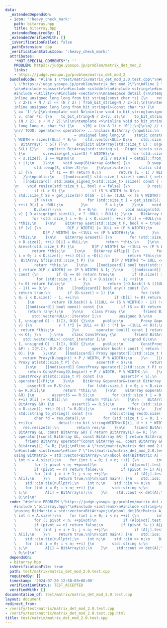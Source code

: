 ```yaml
---
data:
  _extendedDependsOn:
  - icon: ':heavy_check_mark:'
    path: bitarray.hpp
    title: bitarray.hpp
  _extendedRequiredBy: []
  _extendedVerifiedWith: []
  _isVerificationFailed: false
  _pathExtension: cpp
  _verificationStatusIcon: ':heavy_check_mark:'
  attributes:
    '*NOT_SPECIAL_COMMENTS*': ''
    PROBLEM: https://judge.yosupo.jp/problem/matrix_det_mod_2
    links:
    - https://judge.yosupo.jp/problem/matrix_det_mod_2
  bundledCode: "#line 1 \"test/matrix/matrix_det_mod_2.0.test.cpp\"\n#define PROBLEM\
    \ \"https://judge.yosupo.jp/problem/matrix_det_mod_2\"\n\n#line 2 \"bitarray.hpp\"\
    \n\n#include <cassert>\n#include <cstddef>\n#include <string>\n#include <type_traits>\n\
    #include <utility>\n#include <vector>\n\nnamespace detail {\n\ntemplate <int N>\n\
    inline unsigned long long from_bit_string(const char *s) {\n    return from_bit_string<N\
    \ / 2>(s + N / 2) << (N / 2) | from_bit_string<N / 2>(s);\n}\n\ntemplate <>\n\
    inline unsigned long long from_bit_string<1>(const char *s) {\n    return s[0]\
    \ == '1';\n}\n\ntemplate <int N>\ninline void to_bit_string(unsigned long long\
    \ v, char *s) {\n    to_bit_string<N / 2>(v, s);\n    to_bit_string<N / 2>(v >>\
    \ (N / 2), s + N / 2);\n}\n\ntemplate <>\ninline void to_bit_string<1>(unsigned\
    \ long long v, char *s) {\n    s[0] = ((v & 1) + '0');\n}\n\n} // namespace detail\n\
    \n// TODO: operator<< operator>> ...\nclass BitArray {\npublic:\n    using ULL\
    \                          = unsigned long long;\n    static constexpr std::size_t\
    \ WIDTH = sizeof(ULL) * 8;\n    std::vector<ULL> D;\n    std::size_t S;\n\n  \
    \  BitArray() : S() {}\n    explicit BitArray(std::size_t L) : D(get_size(L)),\
    \ S(L) {}\n    explicit BitArray(std::string s) : D(get_size(s.size())), S(s.size())\
    \ {\n        s.resize(get_size(S) * WIDTH);\n        for (std::size_t i = 0; i\
    \ < s.size(); i += WIDTH)\n            D[i / WIDTH] = detail::from_bit_string<WIDTH>(s.data()\
    \ + i);\n    }\n\n    void swap(BitArray &other) {\n        D.swap(other.D);\n\
    \        std::swap(S, other.S);\n    }\n\nprivate:\n    static std::size_t get_size(std::size_t\
    \ L) {\n        if (L == 0) return 0;\n        return (L - 1) / WIDTH + 1;\n \
    \   }\n\npublic:\n    [[nodiscard]] std::size_t size() const { return S; }\n \
    \   [[nodiscard]] std::make_signed_t<std::size_t> ssize() const { return S; }\n\
    \n    void resize(std::size_t L, bool v = false) {\n        D.resize(get_size(L));\n\
    \        if (L > S) {\n            if (S % WIDTH != 0)\n                if (const\
    \ std::size_t SS = get_size(S)) D[SS - 1] &= (1ULL << (S % WIDTH)) - 1;\n    \
    \        if (v)\n                for (std::size_t i = get_size(S); i < D.size();\
    \ ++i) D[i] = ~0ULL;\n        }\n        S = L;\n    }\n\n    void clear() {\n\
    \        D.clear();\n        S = 0;\n    }\n\n    void assign(std::size_t L, bool\
    \ v) { D.assign(get_size(L), v ? ~0ULL : 0ULL); }\n\n    BitArray &set() {\n \
    \       for (std::size_t i = 0; i < D.size(); ++i) D[i] = ~0ULL;\n        return\
    \ *this;\n    }\n\n    BitArray &set(std::size_t P, bool v = true) {\n       \
    \ if (v) {\n            D[P / WIDTH] |= 1ULL << (P % WIDTH);\n        } else {\n\
    \            D[P / WIDTH] &= ~(1ULL << (P % WIDTH));\n        }\n        return\
    \ *this;\n    }\n\n    BitArray &reset() {\n        for (std::size_t i = 0; i\
    \ < D.size(); ++i) D[i] = 0ULL;\n        return *this;\n    }\n\n    BitArray\
    \ &reset(std::size_t P) {\n        D[P / WIDTH] &= ~(1ULL << (P % WIDTH));\n \
    \       return *this;\n    }\n\n    BitArray &flip() {\n        for (std::size_t\
    \ i = 0; i < D.size(); ++i) D[i] = ~D[i];\n        return *this;\n    }\n\n  \
    \  BitArray &flip(std::size_t P) {\n        D[P / WIDTH] ^= 1ULL << (P % WIDTH);\n\
    \        return *this;\n    }\n\n    [[nodiscard]] bool test(std::size_t P) const\
    \ { return D[P / WIDTH] >> (P % WIDTH) & 1; }\n\n    [[nodiscard]] bool all()\
    \ const {\n        if (S == 0) return true;\n        if (D.size() > 1) {\n   \
    \         for (std::size_t i = 0; i < D.size() - 1; ++i)\n                if (~D[i]\
    \ != 0) return false;\n        }\n        return (~D.back() & ((1ULL << (S % WIDTH))\
    \ - 1)) == 0;\n    }\n    [[nodiscard]] bool any() const {\n        if (S == 0)\
    \ return true;\n        if (D.size() > 1) {\n            for (std::size_t i =\
    \ 0; i < D.size() - 1; ++i)\n                if (D[i] != 0) return true;\n   \
    \     }\n        return (D.back() & ((1ULL << (S % WIDTH)) - 1)) != 0;\n    }\n\
    \    [[nodiscard]] bool none() const {\n        if (S == 0) return true;\n   \
    \     return !any();\n    }\n\n    class Proxy {\n        friend BitArray;\n \
    \       std::vector<ULL>::iterator I;\n        unsigned O;\n\n        Proxy(std::vector<ULL>::iterator\
    \ I, unsigned O) : I(I), O(O) {}\n\n    public:\n        Proxy &operator=(bool\
    \ v) {\n            v ? (*I |= 1ULL << O) : (*I &= ~(1ULL << O));\n          \
    \  return *this;\n        }\n        operator bool() const { return *I & (1ULL\
    \ << O); }\n    };\n\n    class ConstProxy {\n        friend BitArray;\n     \
    \   std::vector<ULL>::const_iterator I;\n        unsigned O;\n\n        ConstProxy(std::vector<ULL>::const_iterator\
    \ I, unsigned O) : I(I), O(O) {}\n\n    public:\n        ConstProxy(const Proxy\
    \ &P) : I(P.I), O(P.O) {}\n        operator bool() const { return *I & (1ULL <<\
    \ O); }\n    };\n\n    [[nodiscard]] Proxy operator[](std::size_t P) {\n     \
    \   return Proxy(D.begin() + P / WIDTH, P % WIDTH);\n    }\n    [[nodiscard]]\
    \ Proxy at(std::size_t P) {\n        assert(P < S);\n        return operator[](P);\n\
    \    }\n\n    [[nodiscard]] ConstProxy operator[](std::size_t P) const {\n   \
    \     return ConstProxy(D.begin() + P / WIDTH, P % WIDTH);\n    }\n    [[nodiscard]]\
    \ ConstProxy at(std::size_t P) const {\n        assert(P < S);\n        return\
    \ operator[](P);\n    }\n\n    BitArray &operator&=(const BitArray &R) {\n   \
    \     assert(S == R.S);\n        for (std::size_t i = 0; i < D.size(); ++i) D[i]\
    \ &= R.D[i];\n        return *this;\n    }\n\n    BitArray &operator|=(const BitArray\
    \ &R) {\n        assert(S == R.S);\n        for (std::size_t i = 0; i < D.size();\
    \ ++i) D[i] |= R.D[i];\n        return *this;\n    }\n\n    BitArray &operator^=(const\
    \ BitArray &R) {\n        assert(S == R.S);\n        for (std::size_t i = 0; i\
    \ < D.size(); ++i) D[i] ^= R.D[i];\n        return *this;\n    }\n\n    [[nodiscard]]\
    \ std::string to_string() const {\n        std::string res(D.size() * WIDTH, 0);\n\
    \        char *d = res.data();\n        for (std::size_t i = 0; i < D.size();\
    \ ++i)\n            detail::to_bit_string<WIDTH>(D[i], d + i * WIDTH);\n     \
    \   res.resize(S);\n        return res;\n    }\n\n    friend BitArray operator&(const\
    \ BitArray &L, const BitArray &R) { return BitArray(L) &= R; }\n    friend BitArray\
    \ operator|(const BitArray &L, const BitArray &R) { return BitArray(L) |= R; }\n\
    \    friend BitArray operator^(const BitArray &L, const BitArray &R) { return\
    \ BitArray(L) ^= R; }\n};\n#line 4 \"test/matrix/matrix_det_mod_2.0.test.cpp\"\
    \n#include <iostream>\n#line 7 \"test/matrix/matrix_det_mod_2.0.test.cpp\"\n\n\
    using BitMatrix = std::vector<BitArray>;\n\nbool det(BitMatrix A) {\n    const\
    \ int n = A.size();\n    for (int i = 0; i < n; ++i) {\n        int pivot = i;\n\
    \        for (; pivot < n; ++pivot)\n            if (A[pivot].test(i)) break;\n\
    \        if (pivot == n) return false;\n        if (pivot != i) A[pivot].swap(A[i]);\n\
    \        for (int j = i + 1; j < n; ++j)\n            if (A[j].test(i)) A[j] ^=\
    \ A[i];\n    }\n    return true;\n}\n\nint main() {\n    std::ios::sync_with_stdio(false);\n\
    \    std::cin.tie(nullptr);\n    int n;\n    std::cin >> n;\n    BitMatrix A(n);\n\
    \    for (int i = 0; i < n; ++i) {\n        std::string s;\n        std::cin >>\
    \ s;\n        A[i] = BitArray(s);\n    }\n    std::cout << det(A);\n    return\
    \ 0;\n}\n"
  code: "#define PROBLEM \"https://judge.yosupo.jp/problem/matrix_det_mod_2\"\n\n\
    #include \"bitarray.hpp\"\n#include <iostream>\n#include <string>\n#include <vector>\n\
    \nusing BitMatrix = std::vector<BitArray>;\n\nbool det(BitMatrix A) {\n    const\
    \ int n = A.size();\n    for (int i = 0; i < n; ++i) {\n        int pivot = i;\n\
    \        for (; pivot < n; ++pivot)\n            if (A[pivot].test(i)) break;\n\
    \        if (pivot == n) return false;\n        if (pivot != i) A[pivot].swap(A[i]);\n\
    \        for (int j = i + 1; j < n; ++j)\n            if (A[j].test(i)) A[j] ^=\
    \ A[i];\n    }\n    return true;\n}\n\nint main() {\n    std::ios::sync_with_stdio(false);\n\
    \    std::cin.tie(nullptr);\n    int n;\n    std::cin >> n;\n    BitMatrix A(n);\n\
    \    for (int i = 0; i < n; ++i) {\n        std::string s;\n        std::cin >>\
    \ s;\n        A[i] = BitArray(s);\n    }\n    std::cout << det(A);\n    return\
    \ 0;\n}\n"
  dependsOn:
  - bitarray.hpp
  isVerificationFile: true
  path: test/matrix/matrix_det_mod_2.0.test.cpp
  requiredBy: []
  timestamp: '2024-07-20 12:58:03+08:00'
  verificationStatus: TEST_ACCEPTED
  verifiedWith: []
documentation_of: test/matrix/matrix_det_mod_2.0.test.cpp
layout: document
redirect_from:
- /verify/test/matrix/matrix_det_mod_2.0.test.cpp
- /verify/test/matrix/matrix_det_mod_2.0.test.cpp.html
title: test/matrix/matrix_det_mod_2.0.test.cpp
---
```

